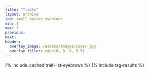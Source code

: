 ```yaml
---
title: "Traits"
layout: archive
tag: small raised eyebrows
min: 1
max: 7
previous:
next:
header:
  overlay_image: /assets/images/cover.jpg
  overlay_filter: rgba(0, 0, 0, 0.5)
---
```

{% include_cached trait-list-eyebrows %}
{% include tag-results %}
